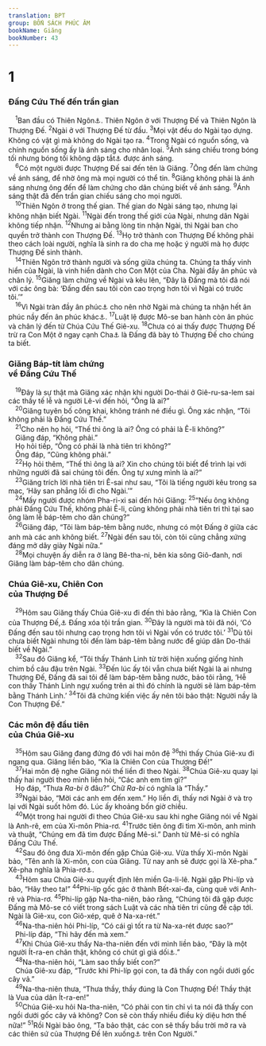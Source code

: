 ```yaml
---
translation: BPT
group: BỐN SÁCH PHÚC ÂM
bookName: Giăng 
bookNumber: 43
---
```


<div class="title"><h1>1</h1><h3>Đấng Cứu Thế đến trần gian</h3></div>
<span class="verse gi_1_1"> <sup>1</sup>Ban đầu có Thiên Ngôn<a data-toggle="tooltip" data-placement="bottom" title="Nguyên văn Hi-lạp là “,” nghĩa là bất cứ phương tiện truyền thông nào; có thể dịch là “thông điệp.” Đây có nghĩa là Chúa Cứu Thế vì Ngài là phương cách Thượng Đế dùng để cho nhân loại biết về mình. Xem thêm câu 10, 14, 16.">⚓</a>. Thiên Ngôn ở với Thượng Đế và Thiên Ngôn là Thượng Đế.</span>
<span class="verse gi_1_2"><sup>2</sup>Ngài ở với Thượng Đế từ đầu.</span>
<span class="verse gi_1_3"><sup>3</sup>Mọi vật đều do Ngài tạo dựng. Không có vật gì mà không do Ngài tạo ra.</span>
<span class="verse gi_1_4"><sup>4</sup>Trong Ngài có nguồn sống, và chính nguồn sống ấy là ánh sáng cho nhân loại.</span>
<span class="verse gi_1_5"><sup>5</sup>Ánh sáng chiếu trong bóng tối nhưng bóng tối không dập tắt<a data-toggle="tooltip" data-placement="bottom" title="Hay “hiểu.”">⚓</a> được ánh sáng.<br/></span>
<span class="verse gi_1_6"> <sup>6</sup>Có một người được Thượng Đế sai đến tên là Giăng.</span>
<span class="verse gi_1_7"><sup>7</sup>Ông đến làm chứng về ánh sáng, để nhờ ông mà mọi người có thể tin.</span>
<span class="verse gi_1_8"><sup>8</sup>Giăng không phải là ánh sáng nhưng ông đến để làm chứng cho dân chúng biết về ánh sáng.</span>
<span class="verse gi_1_9"><sup>9</sup>Ánh sáng thật đã đến trần gian chiếu sáng cho mọi người.<br/></span>
<span class="verse gi_1_10"> <sup>10</sup>Thiên Ngôn ở trong thế gian. Thế gian do Ngài sáng tạo, nhưng lại không nhận biết Ngài.</span>
<span class="verse gi_1_11"><sup>11</sup>Ngài đến trong thế giới của Ngài, nhưng dân Ngài không tiếp nhận.</span>
<span class="verse gi_1_12"><sup>12</sup>Nhưng ai bằng lòng tin nhận Ngài, thì Ngài ban cho quyền trở thành con Thượng Đế.</span>
<span class="verse gi_1_13"><sup>13</sup>Họ trở thành con Thượng Đế không phải theo cách loài người, nghĩa là sinh ra do cha mẹ hoặc ý người mà họ được Thượng Đế sinh thành.<br/></span>
<span class="verse gi_1_14"> <sup>14</sup>Thiên Ngôn trở thành người và sống giữa chúng ta. Chúng ta thấy vinh hiển của Ngài, là vinh hiển dành cho Con Một của Cha. Ngài đầy ân phúc và chân lý.</span>
<span class="verse gi_1_15"><sup>15</sup>Giăng làm chứng về Ngài và kêu lên, “Đây là Đấng mà tôi đã nói với các ông bà: ‘Đấng đến sau tôi còn cao trọng hơn tôi vì Ngài có trước tôi.’”<br/></span>
<span class="verse gi_1_16"> <sup>16</sup>Vì Ngài tràn đầy ân phúc<a data-toggle="tooltip" data-placement="bottom" title="Tình yêu và lòng nhân từ mà Thượng Đế ban cho dân Ngài. Đó là những ân huệ và phúc lành mà họ không đáng nhận.">⚓</a> cho nên nhờ Ngài mà chúng ta nhận hết ân phúc nầy đến ân phúc khác<a data-toggle="tooltip" data-placement="bottom" title="Nguyên văn, “ân phúc nầy thay ân phúc khác.”">⚓</a>.</span>
<span class="verse gi_1_17"><sup>17</sup>Luật lệ được Mô-se ban hành còn ân phúc và chân lý đến từ Chúa Cứu Thế Giê-xu.</span>
<span class="verse gi_1_18"><sup>18</sup>Chưa có ai thấy được Thượng Đế trừ ra Con Một ở ngay cạnh Cha<a data-toggle="tooltip" data-placement="bottom" title="Nguyên văn, “Thượng Đế duy nhất ở ngay cạnh Cha, đã trình bày Ngài cho chúng ta biết.”">⚓</a> là Đấng đã bày tỏ Thượng Đế cho chúng ta biết.<br/></span>
<div class="title"><h3>Giăng Báp-tít làm chứng<br/>về Đấng Cứu Thế</h3></div>
<span class="verse gi_1_19"> <sup>19</sup>Đây là sự thật mà Giăng xác nhận khi người Do-thái ở Giê-ru-sa-lem sai các thầy tế lễ và người Lê-vi đến hỏi, “Ông là ai?”<br/></span>
<span class="verse gi_1_20"> <sup>20</sup>Giăng tuyên bố công khai, không tránh né điều gì. Ông xác nhận, “Tôi không phải là Đấng Cứu Thế.”<br/></span>
<span class="verse gi_1_21"> <sup>21</sup>Cho nên họ hỏi, “Thế thì ông là ai? Ông có phải là Ê-li không?”<br/> Giăng đáp, “Không phải.”<br/> Họ hỏi tiếp, “Ông có phải là nhà tiên tri không?”<br/> Ông đáp, “Cũng không phải.”<br/></span>
<span class="verse gi_1_22"> <sup>22</sup>Họ hỏi thêm, “Thế thì ông là ai? Xin cho chúng tôi biết để trình lại với những người đã sai chúng tôi đến. Ông tự xưng mình là ai?”<br/></span>
<span class="verse gi_1_23"> <sup>23</sup>Giăng trích lời nhà tiên tri Ê-sai như sau, “Tôi là tiếng người kêu trong sa mạc, ‘Hãy san phẳng lối đi cho Ngài.’”<br/></span>
<span class="verse gi_1_24"> <sup>24</sup>Mấy người được nhóm Pha-ri-xi sai đến hỏi Giăng:</span>
<span class="verse gi_1_25"><sup>25</sup>“Nếu ông không phải Đấng Cứu Thế, không phải Ê-li, cũng không phải nhà tiên tri thì tại sao ông làm lễ báp-têm cho dân chúng?”<br/></span>
<span class="verse gi_1_26"> <sup>26</sup>Giăng đáp, “Tôi làm báp-têm bằng nước, nhưng có một Đấng ở giữa các anh mà các anh không biết.</span>
<span class="verse gi_1_27"><sup>27</sup>Ngài đến sau tôi, còn tôi cũng chẳng xứng đáng mở dây giày Ngài nữa.”<br/></span>
<span class="verse gi_1_28"> <sup>28</sup>Mọi chuyện ấy diễn ra ở làng Bê-tha-ni, bên kia sông Giô-đanh, nơi Giăng làm báp-têm cho dân chúng.<br/></span>
<div class="title"><h3>Chúa Giê-xu, Chiên Con<br/>của Thượng Đế</h3></div>
<span class="verse gi_1_29"> <sup>29</sup>Hôm sau Giăng thấy Chúa Giê-xu đi đến thì bảo rằng, “Kìa là Chiên Con của Thượng Đế,<a data-toggle="tooltip" data-placement="bottom" title="Danh hiệu của Chúa Giê-xu, nghĩa là Ngài ví như chiên con chịu hi sinh làm của lễ dâng lên cho Thượng Đế.">⚓</a> Đấng xóa tội trần gian.</span>
<span class="verse gi_1_30"><sup>30</sup>Đây là người mà tôi đã nói, ‘Có Đấng đến sau tôi nhưng cao trọng hơn tôi vì Ngài vốn có trước tôi.’</span>
<span class="verse gi_1_31"><sup>31</sup>Dù tôi chưa biết Ngài nhưng tôi đến làm báp-têm bằng nước để giúp dân Do-thái biết về Ngài.”<br/></span>
<span class="verse gi_1_32"> <sup>32</sup>Sau đó Giăng kể, “Tôi thấy Thánh Linh từ trời hiện xuống giống hình chim bồ câu đậu trên Ngài.</span>
<span class="verse gi_1_33"><sup>33</sup>Đến lúc ấy tôi vẫn chưa biết Ngài là ai nhưng Thượng Đế, Đấng đã sai tôi để làm báp-têm bằng nước, bảo tôi rằng, ‘Hễ con thấy Thánh Linh ngự xuống trên ai thì đó chính là người sẽ làm báp-têm bằng Thánh Linh.’</span>
<span class="verse gi_1_34"><sup>34</sup>Tôi đã chứng kiến việc ấy nên tôi bảo thật: Người nầy là Con Thượng Đế.”<br/></span>
<div class="title"><h3>Các môn đệ đầu tiên<br/>của Chúa Giê-xu</h3></div>
<span class="verse gi_1_35"> <sup>35</sup>Hôm sau Giăng đang đứng đó với hai môn đệ</span>
<span class="verse gi_1_36"><sup>36</sup>thì thấy Chúa Giê-xu đi ngang qua. Giăng liền bảo, “Kìa là Chiên Con của Thượng Đế!”<br/></span>
<span class="verse gi_1_37"> <sup>37</sup>Hai môn đệ nghe Giăng nói thế liền đi theo Ngài.</span>
<span class="verse gi_1_38"><sup>38</sup>Chúa Giê-xu quay lại thấy hai người theo mình liền hỏi, “Các anh em tìm gì?”<br/> Họ đáp, “Thưa <em>Ra-bi</em> ở đâu?” Chữ <em>Ra-bi</em> có nghĩa là “Thầy.”<br/></span>
<span class="verse gi_1_39"> <sup>39</sup>Ngài bảo, “Mời các anh em đến xem.” Họ liền đi, thấy nơi Ngài ở và trọ lại với Ngài suốt hôm đó. Lúc ấy khoảng bốn giờ chiều.<br/></span>
<span class="verse gi_1_40"> <sup>40</sup>Một trong hai người đi theo Chúa Giê-xu sau khi nghe Giăng nói về Ngài là Anh-rê, em của Xi-môn Phia-rơ.</span>
<span class="verse gi_1_41"><sup>41</sup>Trước tiên ông đi tìm Xi-môn, anh mình và thuật, “Chúng em đã tìm được Đấng Mê-si.” Danh từ Mê-si có nghĩa Đấng Cứu Thế.<br/></span>
<span class="verse gi_1_42"> <sup>42</sup>Sau đó ông đưa Xi-môn đến gặp Chúa Giê-xu. Vừa thấy Xi-môn Ngài bảo, “Tên anh là Xi-môn, con của Giăng. Từ nay anh sẽ được gọi là Xê-pha.” Xê-pha nghĩa là Phia-rơ<a data-toggle="tooltip" data-placement="bottom" title="“Phia-rơ” trong tiếng Hi-lạp cũng như danh từ “Xê-pha” trong tiếng A-ram nghĩa là “tảng đá.”">⚓</a>.<br/></span>
<span class="verse gi_1_43"> <sup>43</sup>Hôm sau Chúa Giê-xu quyết định lên miền Ga-li-lê. Ngài gặp Phi-líp và bảo, “Hãy theo ta!”</span>
<span class="verse gi_1_44"><sup>44</sup>Phi-líp gốc gác ở thành Bết-xai-đa, cùng quê với Anh-rê và Phia-rơ.</span>
<span class="verse gi_1_45"><sup>45</sup>Phi-líp gặp Na-tha-niên, bảo rằng, “Chúng tôi đã gặp được Đấng mà Mô-se có viết trong sách Luật và các nhà tiên tri cũng đề cập tới. Ngài là Giê-xu, con Giô-xép, quê ở Na-xa-rét.”<br/></span>
<span class="verse gi_1_46"> <sup>46</sup>Na-tha-niên hỏi Phi-líp, “Có cái gì tốt ra từ Na-xa-rét được sao?”<br/> Phi-líp đáp, “Thì hãy đến mà xem.”<br/></span>
<span class="verse gi_1_47"> <sup>47</sup>Khi Chúa Giê-xu thấy Na-tha-niên đến với mình liền bảo, “Đây là một người Ít-ra-en chân thật, không có chút gì giả dối<a data-toggle="tooltip" data-placement="bottom" title="Hay “một người đáng tin cậy.” Trong Cựu Ước Gia-cốp (một tên khác của Ít-ra-en) thường dùng để mô tả sự lường gạt hay xảo quyệt.">⚓</a>.”<br/></span>
<span class="verse gi_1_48"> <sup>48</sup>Na-tha-niên hỏi, “Làm sao thầy biết con?”<br/> Chúa Giê-xu đáp, “Trước khi Phi-líp gọi con, ta đã thấy con ngồi dưới gốc cây vả.”<br/></span>
<span class="verse gi_1_49"> <sup>49</sup>Na-tha-niên thưa, “Thưa thầy, thầy đúng là Con Thượng Đế! Thầy thật là Vua của dân Ít-ra-en!”<br/></span>
<span class="verse gi_1_50"> <sup>50</sup>Chúa Giê-xu hỏi Na-tha-niên, “Có phải con tin chỉ vì ta nói đã thấy con ngồi dưới gốc cây vả không? Con sẽ còn thấy nhiều điều kỳ diệu hơn thế nữa!”</span>
<span class="verse gi_1_51"><sup>51</sup>Rồi Ngài bảo ông, “Ta bảo thật, các con sẽ thấy bầu trời mở ra và các thiên sứ của Thượng Đế lên xuống<a data-toggle="tooltip" data-placement="bottom" title="Sáng 28:12.">⚓</a> trên Con Người.”<br/></span>
